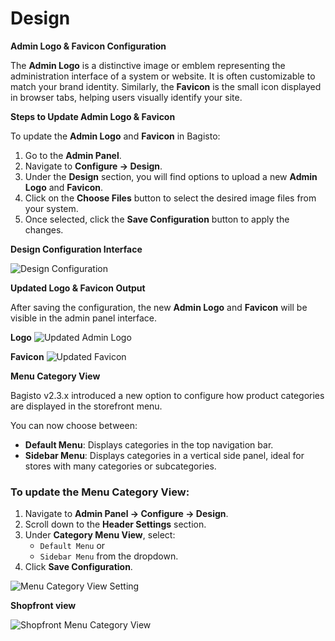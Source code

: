 # Design

**Admin Logo & Favicon Configuration**

The **Admin Logo** is a distinctive image or emblem representing the administration interface of a system or website. It is often customizable to match your brand identity. Similarly, the **Favicon** is the small icon displayed in browser tabs, helping users visually identify your site.

**Steps to Update Admin Logo & Favicon**

To update the **Admin Logo** and **Favicon** in Bagisto:

1. Go to the **Admin Panel**.
2. Navigate to **Configure → Design**.
3. Under the **Design** section, you will find options to upload a new **Admin Logo** and **Favicon**.
4. Click on the **Choose Files** button to select the desired image files from your system.
5. Once selected, click the **Save Configuration** button to apply the changes.

**Design Configuration Interface**

<img src="/images/configure/design.png" alt="Design Configuration" />

**Updated Logo & Favicon Output**

After saving the configuration, the new **Admin Logo** and **Favicon** will be visible in the admin panel interface.

**Logo**
<img src="/images/configure/designOutput.png" alt="Updated Admin Logo" />

**Favicon**
<img src="/images/configure/designOutput2.png" alt="Updated Favicon" />

**Menu Category View**

Bagisto v2.3.x introduced a new option to configure how product categories are displayed in the storefront menu.

You can now choose between:

- **Default Menu**: Displays categories in the top navigation bar.
- **Sidebar Menu**: Displays categories in a vertical side panel, ideal for stores with many categories or subcategories.

### To update the Menu Category View:

1. Navigate to **Admin Panel → Configure → Design**.
2. Scroll down to the **Header Settings** section.
3. Under **Category Menu View**, select:
   - `Default Menu` or
   - `Sidebar Menu` from the dropdown.
4. Click **Save Configuration**.

<img src="/images/configure/catAdmin.png" alt="Menu Category View Setting" />

**Shopfront view**

<img src="/images/configure/catSide.png" alt="Shopfront Menu Category View" />
